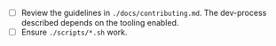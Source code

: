 - [ ] Review the guidelines in `./docs/contributing.md`. The
      dev-process described depends on the tooling enabled.
- [ ] Ensure `./scripts/*.sh` work.
